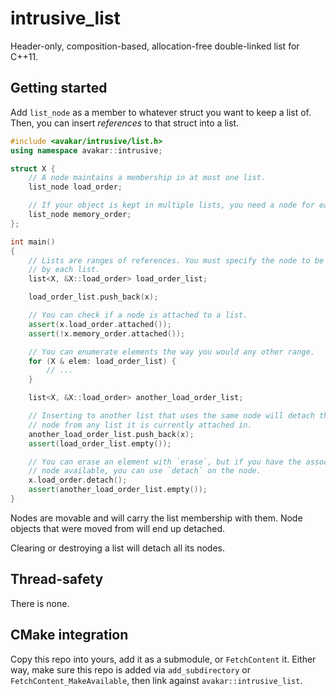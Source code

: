 # intrusive_list

Header-only, composition-based, allocation-free double-linked list for C++11.

## Getting started

Add `list_node` as a member to whatever struct you want to keep a list of.
Then, you can insert _references_ to that struct into a list.

```cpp
#include <avakar/intrusive/list.h>
using namespace avakar::intrusive;

struct X {
    // A node maintains a membership in at most one list.
    list_node load_order;

    // If your object is kept in multiple lists, you need a node for each list.
    list_node memory_order;
};

int main()
{
    // Lists are ranges of references. You must specify the node to be used
    // by each list.
    list<X, &X::load_order> load_order_list;

    load_order_list.push_back(x);

    // You can check if a node is attached to a list.
    assert(x.load_order.attached());
    assert(!x.memory_order.attached());

    // You can enumerate elements the way you would any other range.
    for (X & elem: load_order_list) {
        // ...
    }

    list<X, &X::load_order> another_load_order_list;

    // Inserting to another list that uses the same node will detach that
    // node from any list it is currently attached in.
    another_load_order_list.push_back(x);
    assert(load_order_list.empty());

    // You can erase an element with `erase`, but if you have the associated
    // node available, you can use `detach` on the node.
    x.load_order.detach();
    assert(another_load_order_list.empty());
}
```

Nodes are movable and will carry the list membership with them.
Node objects that were moved from will end up detached.

Clearing or destroying a list will detach all its nodes.

## Thread-safety

There is none.

## CMake integration

Copy this repo into yours, add it as a submodule, or `FetchContent` it.
Either way, make sure this repo is added via `add_subdirectory` or
`FetchContent_MakeAvailable`, then link against `avakar::intrusive_list`.
